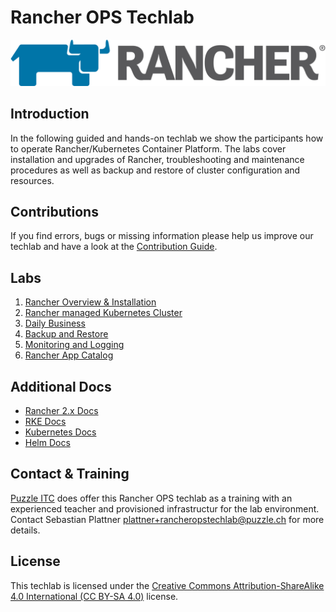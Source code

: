 # Rancher OPS Techlab

![Rancher Labs](resources/images/rancher-logo-horiz-color.png)

## Introduction

In the following guided and hands-on techlab we show the participants how to operate Rancher/Kubernetes Container Platform. The labs cover installation and upgrades of Rancher, troubleshooting and maintenance procedures as well as backup and restore of cluster configuration and resources.

## Contributions

If you find errors, bugs or missing information please help us improve our techlab and have a look at the [Contribution Guide](CONTRIBUTING.md).

## Labs

1. [Rancher Overview & Installation](labs/10_rancher.md)
2. [Rancher managed Kubernetes Cluster](labs/20_cluster.md)
3. [Daily Business](labs/30_dailybusiness.md)
4. [Backup and Restore](labs/40_backuprestore.md)
5. [Monitoring and Logging](labs/50_monitoringlogging.md)
6. [Rancher App Catalog](labs/60_appcatalog.md)

## Additional Docs

* [Rancher 2.x Docs](https://rancher.com/docs/rancher/v2.x/en/)
* [RKE Docs](https://rancher.com/docs/rke/latest/en/)
* [Kubernetes Docs](https://kubernetes.io/docs/home/?path=users&persona=app-developer&level=foundational)
* [Helm Docs](https://docs.helm.sh/)

## Contact & Training

[Puzzle ITC](https://www.puzzle.ch) does offer this Rancher OPS techlab as a training with an experienced teacher and provisioned infrastructur for the lab environment. Contact Sebastian Plattner <plattner+rancheropstechlab@puzzle.ch> for more details.

## License

This techlab is licensed under the [Creative Commons Attribution-ShareAlike 4.0 International (CC BY-SA 4.0)](LICENSE) license.
